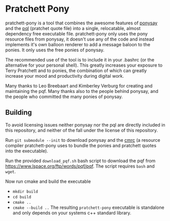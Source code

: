 # Pratchett Pony
pratchett-pony is a tool that combines the awesome features of [ponysay](https://github.com/erkin/ponysay/tree/master/ponies) and
the [pql](https://www.lspace.org/books/pqf/) (pratchet quote file) into a single, relocatable, almost dependency free executable
file.
pratchett-pony only uses the pony resource files from ponysay, it doesn't use any of the code and instead implements it's own balloon renderer
to add a message baloon to the ponies. It only uses the free ponies of ponysay.

The recommended use of the tool is to include it in your .bashrc (or the alternative for your personal shell). This greatly increases
your exposure to Terry Pratchett and to ponies, the combination of which can greatly increase your mood and productivity during
digital work.

Many thanks to Leo Breebaart and Kimberley Verburg for creating and maintaining the pqf.
Many thanks also to the people behind ponysay, and the people who committed the many ponies of ponysay.

## Building
To avoid licensing issues neither ponysay nor the pql are directly included in this repository, and neither of the fall under the license
of this repository.  

Run `git submodule --init` to download ponysay and the [cmrc](https://github.com/vector-of-bool/cmrc) (a resource compiler pratchett-pony uses
to bundle the ponies and pratchett quotes into the executable).

Run the provided `download_pqf.sh` bash script to download the pqf from https://www.lspace.org/ftp/words/pqf/pqf. The script requires `bash` and `wget`.

Now run cmake and build the executable
- `mkdir build`
- `cd build`
- `cmake ..`
- `cmake --build ..`
The resulting `pratchett-pony` executable is standalone and only depends on your systems c++ standard library.

